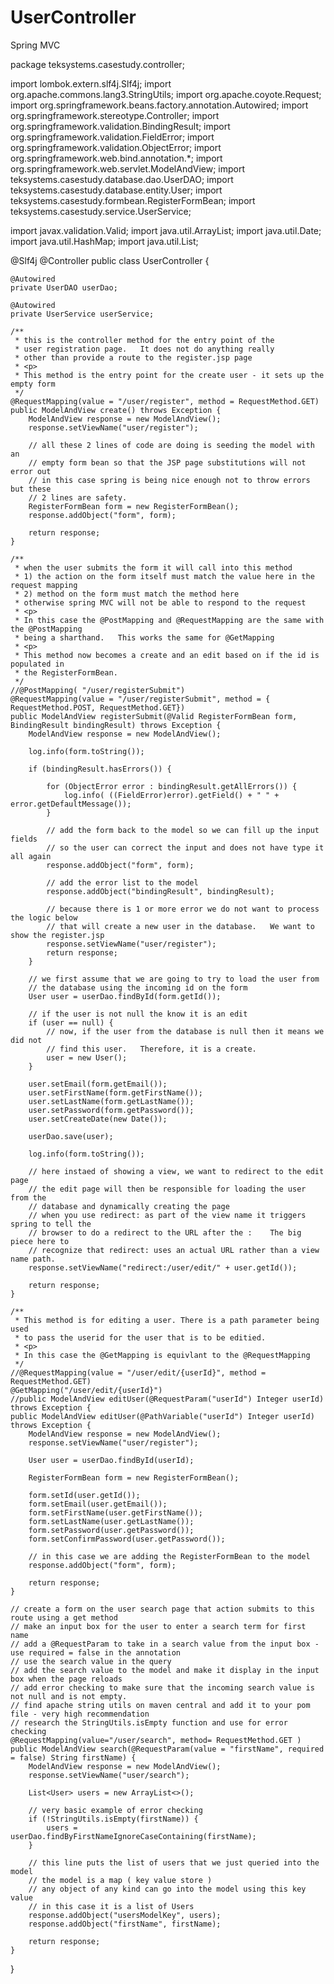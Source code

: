 # UserController
Spring MVC


package teksystems.casestudy.controller;

import lombok.extern.slf4j.Slf4j;
import org.apache.commons.lang3.StringUtils;
import org.apache.coyote.Request;
import org.springframework.beans.factory.annotation.Autowired;
import org.springframework.stereotype.Controller;
import org.springframework.validation.BindingResult;
import org.springframework.validation.FieldError;
import org.springframework.validation.ObjectError;
import org.springframework.web.bind.annotation.*;
import org.springframework.web.servlet.ModelAndView;
import teksystems.casestudy.database.dao.UserDAO;
import teksystems.casestudy.database.entity.User;
import teksystems.casestudy.formbean.RegisterFormBean;
import teksystems.casestudy.service.UserService;

import javax.validation.Valid;
import java.util.ArrayList;
import java.util.Date;
import java.util.HashMap;
import java.util.List;

@Slf4j
@Controller
public class UserController {

    @Autowired
    private UserDAO userDao;

    @Autowired
    private UserService userService;

    /**
     * this is the controller method for the entry point of the
     * user registration page.   It does not do anything really
     * other than provide a route to the register.jsp page
     * <p>
     * This method is the entry point for the create user - it sets up the empty form
     */
    @RequestMapping(value = "/user/register", method = RequestMethod.GET)
    public ModelAndView create() throws Exception {
        ModelAndView response = new ModelAndView();
        response.setViewName("user/register");

        // all these 2 lines of code are doing is seeding the model with an
        // empty form bean so that the JSP page substitutions will not error out
        // in this case spring is being nice enough not to throw errors but these
        // 2 lines are safety.
        RegisterFormBean form = new RegisterFormBean();
        response.addObject("form", form);

        return response;
    }

    /**
     * when the user submits the form it will call into this method
     * 1) the action on the form itself must match the value here in the request mapping
     * 2) method on the form must match the method here
     * otherwise spring MVC will not be able to respond to the request
     * <p>
     * In this case the @PostMapping and @RequestMapping are the same with the @PostMapping
     * being a sharthand.   This works the same for @GetMapping
     * <p>
     * This method now becomes a create and an edit based on if the id is populated in
     * the RegisterFormBean.
     */
    //@PostMapping( "/user/registerSubmit")
    @RequestMapping(value = "/user/registerSubmit", method = { RequestMethod.POST, RequestMethod.GET})
    public ModelAndView registerSubmit(@Valid RegisterFormBean form, BindingResult bindingResult) throws Exception {
        ModelAndView response = new ModelAndView();

        log.info(form.toString());

        if (bindingResult.hasErrors()) {

            for (ObjectError error : bindingResult.getAllErrors()) {
                log.info( ((FieldError)error).getField() + " " +  error.getDefaultMessage());
            }

            // add the form back to the model so we can fill up the input fields
            // so the user can correct the input and does not have type it all again
            response.addObject("form", form);

            // add the error list to the model
            response.addObject("bindingResult", bindingResult);

            // because there is 1 or more error we do not want to process the logic below
            // that will create a new user in the database.   We want to show the register.jsp
            response.setViewName("user/register");
            return response;
        }

        // we first assume that we are going to try to load the user from
        // the database using the incoming id on the form
        User user = userDao.findById(form.getId());

        // if the user is not null the know it is an edit
        if (user == null) {
            // now, if the user from the database is null then it means we did not
            // find this user.   Therefore, it is a create.
            user = new User();
        }

        user.setEmail(form.getEmail());
        user.setFirstName(form.getFirstName());
        user.setLastName(form.getLastName());
        user.setPassword(form.getPassword());
        user.setCreateDate(new Date());

        userDao.save(user);

        log.info(form.toString());

        // here instaed of showing a view, we want to redirect to the edit page
        // the edit page will then be responsible for loading the user from the
        // database and dynamically creating the page
        // when you use redirect: as part of the view name it triggers spring to tell the
        // browser to do a redirect to the URL after the :    The big piece here to
        // recognize that redirect: uses an actual URL rather than a view name path.
        response.setViewName("redirect:/user/edit/" + user.getId());

        return response;
    }

    /**
     * This method is for editing a user. There is a path parameter being used
     * to pass the userid for the user that is to be editied.
     * <p>
     * In this case the @GetMapping is equivlant to the @RequestMapping
     */
    //@RequestMapping(value = "/user/edit/{userId}", method = RequestMethod.GET)
    @GetMapping("/user/edit/{userId}")
    //public ModelAndView editUser(@RequestParam("userId") Integer userId) throws Exception {
    public ModelAndView editUser(@PathVariable("userId") Integer userId) throws Exception {
        ModelAndView response = new ModelAndView();
        response.setViewName("user/register");

        User user = userDao.findById(userId);

        RegisterFormBean form = new RegisterFormBean();

        form.setId(user.getId());
        form.setEmail(user.getEmail());
        form.setFirstName(user.getFirstName());
        form.setLastName(user.getLastName());
        form.setPassword(user.getPassword());
        form.setConfirmPassword(user.getPassword());

        // in this case we are adding the RegisterFormBean to the model
        response.addObject("form", form);

        return response;
    }

    // create a form on the user search page that action submits to this route using a get method
    // make an input box for the user to enter a search term for first name
    // add a @RequestParam to take in a search value from the input box - use required = false in the annotation
    // use the search value in the query
    // add the search value to the model and make it display in the input box when the page reloads
    // add error checking to make sure that the incoming search value is not null and is not empty.
    // find apache string utils on maven central and add it to your pom file - very high recommendation
    // research the StringUtils.isEmpty function and use for error checking
    @RequestMapping(value="/user/search", method= RequestMethod.GET )
    public ModelAndView search(@RequestParam(value = "firstName", required = false) String firstName) {
        ModelAndView response = new ModelAndView();
        response.setViewName("user/search");

        List<User> users = new ArrayList<>();

        // very basic example of error checking
        if (!StringUtils.isEmpty(firstName)) {
            users = userDao.findByFirstNameIgnoreCaseContaining(firstName);
        }

        // this line puts the list of users that we just queried into the model
        // the model is a map ( key value store )
        // any object of any kind can go into the model using this key value
        // in this case it is a list of Users
        response.addObject("usersModelKey", users);
        response.addObject("firstName", firstName);

        return response;
    }
}
